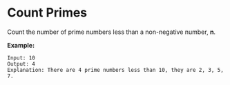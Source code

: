 # Count Primes

Count the number of prime numbers less than a non-negative number, __n__.

__Example:__

```
Input: 10
Output: 4
Explanation: There are 4 prime numbers less than 10, they are 2, 3, 5, 7.
```